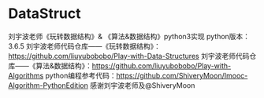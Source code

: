 # DataStruct
刘宇波老师《玩转数据结构》& 《算法&数据结构》python3实现
python版本：3.6.5
刘宇波老师代码仓库——《玩转数据结构》：https://github.com/liuyubobobo/Play-with-Data-Structures
刘宇波老师代码仓库——《算法&数据结构》：https://github.com/liuyubobobo/Play-with-Algorithms
python编程参考代码：https://github.com/ShiveryMoon/Imooc-Algorithm-PythonEdition
感谢刘宇波老师及@ShiveryMoon
